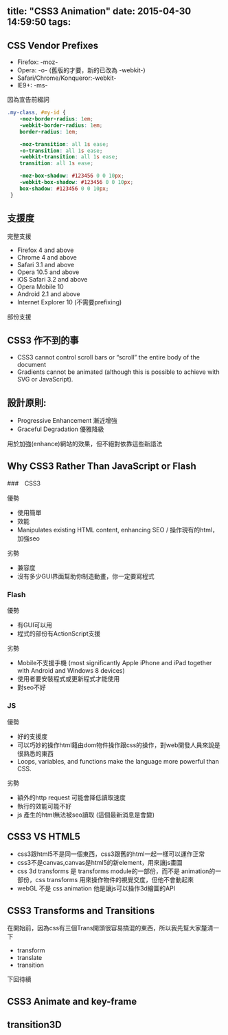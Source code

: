 title: "CSS3 Animation"
date: 2015-04-30 14:59:50
tags:
---

## CSS Vendor Prefixes

- Firefox: -moz-
- Opera: -o- (舊版的才要，新的已改為 -webkit-)
- Safari/Chrome/Konqueror:-webkit-
- IE9+: -ms- 

因為宣告前綴詞

``` css
.my-class, #my-id {
    -moz-border-radius: 1em;
    -webkit-border-radius: 1em;
    border-radius: 1em;

    -moz-transition: all 1s ease;
    -o-transition: all 1s ease;
    -webkit-transition: all 1s ease;
    transition: all 1s ease;

    -moz-box-shadow: #123456 0 0 10px;
    -webkit-box-shadow: #123456 0 0 10px;
    box-shadow: #123456 0 0 10px;
 }

```


## 支援度

完整支援
- Firefox 4 and above  
- Chrome 4 and above    
- Safari 3.1 and above  
- Opera 10.5 and above  
- iOS Safari 3.2 and above  
- Opera Mobile 10 
- Android 2.1 and above
- Internet Explorer 10 (不需要prefixing)


部份支援


## CSS3 作不到的事

- CSS3 cannot control scroll bars or “scroll” the entire body of the document
- Gradients cannot be animated (although this is possible to achieve with SVG or JavaScript).

## 設計原則: 

- Progressive Enhancement  漸近增強
- Graceful Degradation 優雅降級

用於加強(enhance)網站的效果，但不絕對依靠這些新語法


## Why CSS3 Rather Than JavaScript or Flash

###　CSS3

優勢

- 使用簡單
- 效能
- Manipulates existing HTML content, enhancing SEO  / 操作現有的html，加強seo


劣勢

- 兼容度
- 沒有多少GUI界面幫助你制造動畫，你一定要寫程式

### Flash

優勢

- 有GUI可以用
- 程式的部份有ActionScript支援


劣勢

- Mobile不支援手機 (most significantly Apple iPhone and iPad together with Android and Windows 8 devices)
- 使用者要安裝程式或更新程式才能使用
- 對seo不好

### JS


優勢

- 好的支援度
- 可以巧妙的操作html籍由dom物件操作跟css的操作，對web開發人員來說是很熟悉的東西
- Loops, variables, and functions make the language more powerful than CSS.

劣勢

- 額外的http request 可能會降低讀取速度
- 執行的效能可能不好
-  js 產生的html無法被seo讀取 (這個最新消息是會變)

## CSS3 VS HTML5

- css3跟html5不是同一個東西，css3跟舊的html一起一樣可以運作正常
- css3不是canvas,canvas是html5的新element，用來讓js畫圖
- css 3d transforms 是 transforms module的一部份，而不是 animation的一部份，css transforms 用來操作物件的視覺交度，但他不會動起來
- webGL 不是 css animation 他是讓js可以操作3d繪圖的API


## CSS3 Transforms and Transitions


在開始前，因為css有三個Trans開頭很容易搞混的東西，所以我先幫大家釐清一下

- transform  
- translate
- transition


下回待續
## CSS3 Animate and key-frame
## transition3D